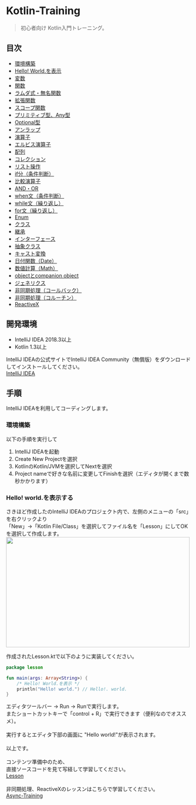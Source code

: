 # Kotlin-Training

> 初心者向け Kotlin入門トレーニング。

## 目次
- [環境構築](https://github.com/Programmable-school/Kotlin-Training#%E6%89%8B%E9%A0%86)
- [Hello! World.を表示](https://github.com/Programmable-school/Kotlin-Training/blob/master/Lesson/src/LessonHelloWorld.kt)
- [変数](https://github.com/Programmable-school/Kotlin-Training/blob/master/Lesson/src/LessonVarVal.kt)
- [関数](https://github.com/Programmable-school/Kotlin-Training/blob/master/Lesson/src/LessonFunction.kt)
- [ラムダ式・無名関数](https://github.com/Programmable-school/Kotlin-Training/blob/master/Lesson/src/LessonLambdaExpression.kt)
- [拡張関数](https://github.com/Programmable-school/Kotlin-Training/blob/master/Lesson/src/LessonExtension.kt)
- [スコープ関数](https://github.com/Programmable-school/Kotlin-Training/blob/master/Lesson/src/LessonScopeFunction.kt)
- [プリミティブ型、Any型](https://github.com/Programmable-school/Kotlin-Training/blob/master/Lesson/src/LessonPriAny.kt)
- [Optional型](https://github.com/Programmable-school/Kotlin-Training/blob/master/Lesson/src/LessonOptional.kt)
- [アンラップ](https://github.com/Programmable-school/Kotlin-Training/blob/master/Lesson/src/LessonUnwrap.kt)
- [演算子](https://github.com/Programmable-school/Kotlin-Training/blob/master/Lesson/src/LessonCalc.kt)
- [エルビス演算子](https://github.com/Programmable-school/Kotlin-Training/blob/master/Lesson/src/LessonElvis.kt)
- [配列](https://github.com/Programmable-school/Kotlin-Training/blob/master/Lesson/src/LessonArray.kt)
- [コレクション](https://github.com/Programmable-school/Kotlin-Training/blob/master/Lesson/src/LessonCollection.kt)
- [リスト操作](https://github.com/Programmable-school/Kotlin-Training/blob/master/Lesson/src/LessonListOperation.kt)
- [if分（条件判断）](https://github.com/Programmable-school/Kotlin-Training/blob/master/Lesson/src/LessonIf.kt)
- [比較演算子](https://github.com/Programmable-school/Kotlin-Training/blob/master/Lesson/src/LessonCompare.kt)
- [AND・OR](https://github.com/Programmable-school/Kotlin-Training/blob/master/Lesson/src/LessonAndOr.kt)
- [when文（条件判断）](https://github.com/Programmable-school/Kotlin-Training/blob/master/Lesson/src/LessonWhen.kt)
- [while文（繰り返し）](https://github.com/Programmable-school/Kotlin-Training/blob/master/Lesson/src/LessonWhile.kt)
- [for文（繰り返し）](https://github.com/Programmable-school/Kotlin-Training/blob/master/Lesson/src/LessonFor.kt)
- [Enum](https://github.com/Programmable-school/Kotlin-Training/blob/master/Lesson/src/LessonEnum.kt)
- [クラス](https://github.com/Programmable-school/Kotlin-Training/blob/master/Lesson/src/LessonClass.kt)
- [継承](https://github.com/Programmable-school/Kotlin-Training/blob/master/Lesson/src/LessonInheritance.kt)
- [インターフェース](https://github.com/Programmable-school/Kotlin-Training/blob/master/Lesson/src/LessonInterface.kt)
- [抽象クラス](https://github.com/Programmable-school/Kotlin-Training/blob/master/Lesson/src/LessonAbstract.kt)
- [キャスト変換](https://github.com/Programmable-school/Kotlin-Training/blob/master/Lesson/src/LessonCast.kt)
- [日付関数（Date）](https://github.com/Programmable-school/Kotlin-Training/blob/master/Lesson/src/LessonDate.kt)
- [数値計算（Math）](https://github.com/Programmable-school/Kotlin-Training/blob/master/Lesson/src/LessonMath.kt)
- [objectとcompanion object](https://github.com/Programmable-school/Kotlin-Training/blob/master/Lesson/src/LessonObject.kt)
- [ジェネリクス](https://github.com/Programmable-school/Kotlin-Training/blob/master/Lesson/src/LessonGenerics.kt)
- [非同期処理（コールバック）](https://github.com/Programmable-school/Kotlin-Training/tree/master/Async-Training-1)
- [非同期処理（コルーチン）](https://github.com/Programmable-school/Kotlin-Training/tree/master/Async-Training-1)
- [ReactiveX](https://github.com/Programmable-school/Kotlin-Training/tree/master/Async-Training-1)

## 開発環境
- IntelliJ IDEA 2018.3以上
- Kotlin 1.3以上

IntelliJ IDEAの公式サイトでIntelliJ IDEA Community（無償版）をダウンロードしてインストールしてください。<br> 
[IntelliJ IDEA](https://www.jetbrains.com/idea/)<br>

## 手順
IntelliJ IDEAを利用してコーディングします。

### 環境構築
以下の手順を実行して
1. IntelliJ IDEAを起動
2. Create New Projectを選択
3. KotlinのKotlin/JVMを選択してNextを選択
4. Project nameで好きな名前に変更してFinishを選択（エディタが開くまで数秒かかります）

### Hello! world.を表示する
さきほど作成したのIntelliJ IDEAのプロジェクト内で、左側のメニューの「src」を右クリックより<br>
「New」->「Kotlin File/Class」を選択してファイル名を「Lesson」にしてOKを選択して作成します。<br>
<a href="https://imgur.com/vt2q8jk"><img src="https://i.imgur.com/vt2q8jk.png" width="500" height="300" /></a>
<br>

作成されたLesson.ktで以下のように実装してください。

```kotlin
package lesson

fun main(args: Array<String>) {
    /* Hello! World.を表示 */
    println("Hello! world.") // Hello!. world.
}
```
エディタツールバー -> Run -> Runで実行します。<br>
またショートカットキーで「control + R」で実行できます（便利なのでオススメ）。<br>
<br>
実行するとエディタ下部の画面に "Hello world!"が表示されます。<br>
<br>
以上です。<br>
<br>
コンテンツ準備中のため、<br>
直接ソースコードを見て写経して学習してください。<br>
[Lesson](https://github.com/Programmable-school/Kotlin-Training/blob/master/Lesson/src/)<br>
<br>
非同期処理、ReactiveXのレッスンはこちらで学習してください。<br>
[Async-Training](https://github.com/Programmable-school/Kotlin-Training/tree/master/Async-Training-1)<br>
